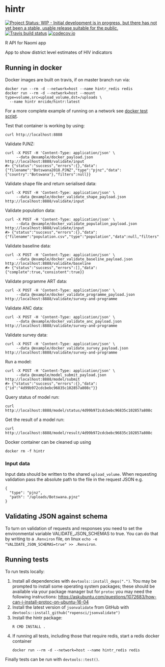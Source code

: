 # hintr

<!-- badges: start -->
[![Project Status: WIP - Initial development is in progress, but there has not yet been a stable, usable release suitable for the public.](http://www.repostatus.org/badges/latest/wip.svg)](http://www.repostatus.org/#wip)
[![Travis build status](https://travis-ci.org/mrc-ide/hintr.svg?branch=master)](https://travis-ci.org/mrc-ide/hintr)
[![codecov.io](https://codecov.io/github/mrc-ide/hintr/coverage.svg?branch=master)](https://codecov.io/github/mrc-ide/hintr?branch=master)
<!-- badges: end -->

R API for Naomi app

App to show district level estimates of HIV indicators

## Running in docker

Docker images are built on travis, if on master branch run via:
```
docker run --rm -d --network=host --name hintr_redis redis
docker run --rm -d --network=host --mount type=volume,src=upload_volume,dst=/uploads \
  --name hintr mrcide/hintr:latest
```

For a more complete example of running on a network see [docker test script](https://github.com/mrc-ide/hintr/blob/master/docker/test).

Test that container is working by using:
```
curl http://localhost:8888
```

Validate PJNZ:
``` 
curl -X POST -H 'Content-Type: application/json' \
     --data @example/docker_payload.json http://localhost:8888/validate/input
#> {"status":"success","errors":{},"data":{"filename":"Botswana2018.PJNZ","type":"pjnz","data":{"country":"Botswana"},"filters":null}}
```

Validate shape file and return serialised data:
``` 
curl -X POST -H 'Content-Type: application/json' \
     --data @example/docker_validate_shape_payload.json http://localhost:8888/validate/input
```

Validate population data:
```
curl -X POST -H 'Content-Type: application/json' \
     --data @example/docker_validate_population_payload.json http://localhost:8888/validate/input
#> {"status":"success","errors":{},"data":{"filename":"population.csv","type":"population","data":null,"filters":null}
```

Validate baseline data:
```
curl -X POST -H 'Content-Type: application/json' \
     --data @example/docker_validate_baseline_payload.json http://localhost:8888/validate/baseline
#> {"status":"success","errors":[],"data":{"complete":true,"consistent":true}}
```

Validate programme ART data:
```
curl -X POST -H 'Content-Type: application/json' \
     --data @example/docker_validate_programme_payload.json http://localhost:8888/validate/survey-and-programme
```

Validate ANC data:
```
curl -X POST -H 'Content-Type: application/json' \
     --data @example/docker_validate_anc_payload.json http://localhost:8888/validate/survey-and-programme
```

Validate survey data:
```
curl -X POST -H 'Content-Type: application/json' \
     --data @example/docker_validate_survey_payload.json http://localhost:8888/validate/survey-and-programme
```

Run a model:
```
curl -X POST -H 'Content-Type: application/json' \
     --data @example/model_submit_payload.json http://localhost:8888/model/submit
#> {"status":"success","errors":{},"data":{"id":"4d99b972cdcbebc96835c102857a808c"}}
```

Query status of model run:
```
curl http://localhost:8888/model/status/4d99b972cdcbebc96835c102857a808c
```

Get the result of a model run:
```
curl http://localhost:8888/model/result/4d99b972cdcbebc96835c102857a808c
```

Docker container can be cleaned up using
```
docker rm -f hintr
```

### Input data

Input data should be written to the shared `upload_volume`. When requesting validation pass the absolute path to the file in the request JSON e.g.

```
{
  "type": "pjnz",
  "path": "/uploads/Botswana.pjnz"
}
```

## Validating JSON against schema

To turn on validation of requests and responses you need to set the environmental variable VALIDATE_JSON_SCHEMAS to true. You can do that by writing to a `.Renviron` file, on linux `echo -e "VALIDATE_JSON_SCHEMAS=true" >> .Renviron`.


## Running tests

To run tests locally:
 
1. Install all dependencies with `devtools::install_deps(".")`. You may be prompted to install some operating system 
    packages; these should be available via your package manager but for `protoc` you may need the following instructions:
   https://askubuntu.com/questions/1072683/how-can-i-install-protoc-on-ubuntu-16-04
1. Install the latest version of `jsonvalidate` from GitHub with
     `devtools::install_github("ropensci/jsonvalidate")`
1. Install the hintr package:
   ```
   R CMD INSTALL .
   ```
1. If running all tests, including those that require redis, start a redis docker container
    ```
    docker run --rm -d --network=host --name hintr_redis redis
    ```

Finally tests can be run with `devtools::test()`.
